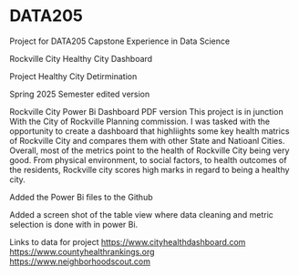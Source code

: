 # DATA205
Project for DATA205 Capstone Experience in Data Science

Rockville City Healthy City Dashboard

Project Healthy City Detirmination

Spring 2025 Semester
edited version

Rockville City Power Bi Dashboard PDF version
  This project is in junction With the City of Rockville Planning commission. I was tasked with the opportunity to create a dashboard that highliights some key health matrics of Rockville City and compares them with other State and Natioanl Cities. Overall, most of the metrics point to the health of Rockville City being very good. From physical environment, to social factors, to health outcomes of the residents, Rockville city scores high marks in regard to being a healthy city.

Added the Power Bi files to the Github

Added a screen shot of the table view where data cleaning and metric selection is done with in power Bi.

Links to data for project
https://www.cityhealthdashboard.com
https://www.countyhealthrankings.org
https://www.neighborhoodscout.com
